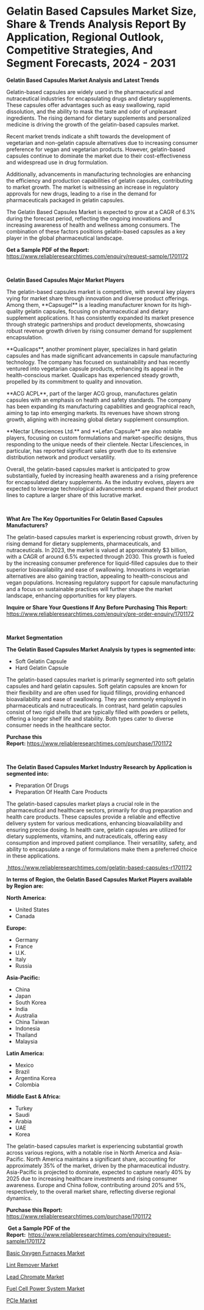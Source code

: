 <p><h1>Gelatin Based Capsules Market Size, Share & Trends Analysis Report By Application, Regional Outlook, Competitive Strategies, And Segment Forecasts, 2024 - 2031</h1></p><p><strong>Gelatin Based Capsules Market Analysis and Latest Trends</strong></p>
<p><p>Gelatin-based capsules are widely used in the pharmaceutical and nutraceutical industries for encapsulating drugs and dietary supplements. These capsules offer advantages such as easy swallowing, rapid dissolution, and the ability to mask the taste and odor of unpleasant ingredients. The rising demand for dietary supplements and personalized medicine is driving the growth of the gelatin-based capsules market.</p><p>Recent market trends indicate a shift towards the development of vegetarian and non-gelatin capsule alternatives due to increasing consumer preference for vegan and vegetarian products. However, gelatin-based capsules continue to dominate the market due to their cost-effectiveness and widespread use in drug formulation.</p><p>Additionally, advancements in manufacturing technologies are enhancing the efficiency and production capabilities of gelatin capsules, contributing to market growth. The market is witnessing an increase in regulatory approvals for new drugs, leading to a rise in the demand for pharmaceuticals packaged in gelatin capsules. </p><p>The Gelatin Based Capsules Market is expected to grow at a CAGR of 6.3% during the forecast period, reflecting the ongoing innovations and increasing awareness of health and wellness among consumers. The combination of these factors positions gelatin-based capsules as a key player in the global pharmaceutical landscape.</p></p>
<p><strong>Get a Sample PDF of the Report:&nbsp;</strong> <a href="https://www.reliableresearchtimes.com/enquiry/request-sample/1701172?utm_campaign=1588&utm_medium=2&utm_source=Github&utm_content=ia&utm_term=30102024&utm_id=gelatin-based-capsules">https://www.reliableresearchtimes.com/enquiry/request-sample/1701172</a></p>
<p>&nbsp;</p>
<p><strong>Gelatin Based Capsules Major Market Players</strong></p>
<p><p>The gelatin-based capsules market is competitive, with several key players vying for market share through innovation and diverse product offerings. Among them, **Capsugel** is a leading manufacturer known for its high-quality gelatin capsules, focusing on pharmaceutical and dietary supplement applications. It has consistently expanded its market presence through strategic partnerships and product developments, showcasing robust revenue growth driven by rising consumer demand for supplement encapsulation.</p><p>**Qualicaps**, another prominent player, specializes in hard gelatin capsules and has made significant advancements in capsule manufacturing technology. The company has focused on sustainability and has recently ventured into vegetarian capsule products, enhancing its appeal in the health-conscious market. Qualicaps has experienced steady growth, propelled by its commitment to quality and innovation.</p><p>**ACG ACPL**, part of the larger ACG group, manufactures gelatin capsules with an emphasis on health and safety standards. The company has been expanding its manufacturing capabilities and geographical reach, aiming to tap into emerging markets. Its revenues have shown strong growth, aligning with increasing global dietary supplement consumption.</p><p>**Nectar Lifesciences Ltd.** and **Lefan Capsule** are also notable players, focusing on custom formulations and market-specific designs, thus responding to the unique needs of their clientele. Nectar Lifesciences, in particular, has reported significant sales growth due to its extensive distribution network and product versatility.</p><p>Overall, the gelatin-based capsules market is anticipated to grow substantially, fueled by increasing health awareness and a rising preference for encapsulated dietary supplements. As the industry evolves, players are expected to leverage technological advancements and expand their product lines to capture a larger share of this lucrative market.</p></p>
<p>&nbsp;</p>
<p><strong>What Are The Key Opportunities For Gelatin Based Capsules Manufacturers?</strong></p>
<p><p>The gelatin-based capsules market is experiencing robust growth, driven by rising demand for dietary supplements, pharmaceuticals, and nutraceuticals. In 2023, the market is valued at approximately $3 billion, with a CAGR of around 6.5% expected through 2030. This growth is fueled by the increasing consumer preference for liquid-filled capsules due to their superior bioavailability and ease of swallowing. Innovations in vegetarian alternatives are also gaining traction, appealing to health-conscious and vegan populations. Increasing regulatory support for capsule manufacturing and a focus on sustainable practices will further shape the market landscape, enhancing opportunities for key players.</p></p>
<p><strong>Inquire or Share Your Questions If Any Before Purchasing This Report:</strong> <a href="https://www.reliableresearchtimes.com/enquiry/pre-order-enquiry/1701172?utm_campaign=1588&utm_medium=2&utm_source=Github&utm_content=ia&utm_term=30102024&utm_id=gelatin-based-capsules">https://www.reliableresearchtimes.com/enquiry/pre-order-enquiry/1701172</a></p>
<p>&nbsp;</p>
<p><strong>Market Segmentation</strong></p>
<p><strong>The Gelatin Based Capsules Market Analysis by types is segmented into:</strong></p>
<p><ul><li>Soft Gelatin Capsule</li><li>Hard Gelatin Capsule</li></ul></p>
<p><p>The gelatin-based capsules market is primarily segmented into soft gelatin capsules and hard gelatin capsules. Soft gelatin capsules are known for their flexibility and are often used for liquid fillings, providing enhanced bioavailability and ease of swallowing. They are commonly employed in pharmaceuticals and nutraceuticals. In contrast, hard gelatin capsules consist of two rigid shells that are typically filled with powders or pellets, offering a longer shelf life and stability. Both types cater to diverse consumer needs in the healthcare sector.</p></p>
<p><strong>Purchase this Report:&nbsp;</strong><a href="https://www.reliableresearchtimes.com/purchase/1701172?utm_campaign=1588&utm_medium=2&utm_source=Github&utm_content=ia&utm_term=30102024&utm_id=gelatin-based-capsules">https://www.reliableresearchtimes.com/purchase/1701172</a></p>
<p>&nbsp;</p>
<p><strong>The Gelatin Based Capsules Market Industry Research by Application is segmented into:</strong></p>
<p><ul><li>Preparation Of Drugs</li><li>Preparation Of Health Care Products</li></ul></p>
<p><p>The gelatin-based capsules market plays a crucial role in the pharmaceutical and healthcare sectors, primarily for drug preparation and health care products. These capsules provide a reliable and effective delivery system for various medications, enhancing bioavailability and ensuring precise dosing. In health care, gelatin capsules are utilized for dietary supplements, vitamins, and nutraceuticals, offering easy consumption and improved patient compliance. Their versatility, safety, and ability to encapsulate a range of formulations make them a preferred choice in these applications.</p></p>
<p><a href="https://www.reliableresearchtimes.com/gelatin-based-capsules-r1701172?utm_campaign=1588&utm_medium=2&utm_source=Github&utm_content=ia&utm_term=30102024&utm_id=gelatin-based-capsules">&nbsp;https://www.reliableresearchtimes.com/gelatin-based-capsules-r1701172</a></p>
<p><strong>In terms of Region, the Gelatin Based Capsules Market Players available by Region are:</strong></p>
<p>
    <p> <strong> North America: </strong>
        <ul>
            <li>United States</li>
            <li>Canada</li>
        </ul>
        </p> 
    <p> <strong> Europe: </strong>
        <ul>
            <li>Germany</li>
            <li>France</li>
            <li>U.K.</li>
            <li>Italy</li>
            <li>Russia</li>
        </ul>
        </p> 
    <p> <strong> Asia-Pacific: </strong>
        <ul>
            <li>China</li>
            <li>Japan</li>
            <li>South Korea</li>
            <li>India</li>
            <li>Australia</li>
            <li>China Taiwan</li>
            <li>Indonesia</li>
            <li>Thailand</li>
            <li>Malaysia</li>
        </ul>
        </p> 
    <p> <strong> Latin America: </strong>
        <ul>
            <li>Mexico</li>
            <li>Brazil</li>
            <li>Argentina Korea</li>
            <li>Colombia</li>
        </ul>
        </p> 
    <p> <strong> Middle East & Africa: </strong>
        <ul>
            <li>Turkey</li>
            <li>Saudi</li>
            <li>Arabia</li>
            <li>UAE</li>
            <li>Korea</li>
        </ul>
    </p>
    </p>
<p><p>The gelatin-based capsules market is experiencing substantial growth across various regions, with a notable rise in North America and Asia-Pacific. North America maintains a significant share, accounting for approximately 35% of the market, driven by the pharmaceutical industry. Asia-Pacific is projected to dominate, expected to capture nearly 40% by 2025 due to increasing healthcare investments and rising consumer awareness. Europe and China follow, contributing around 20% and 5%, respectively, to the overall market share, reflecting diverse regional dynamics.</p></p>
<p><strong>Purchase this Report: </strong><a href="https://www.reliableresearchtimes.com/purchase/1701172?utm_campaign=1588&utm_medium=2&utm_source=Github&utm_content=ia&utm_term=30102024&utm_id=gelatin-based-capsules">https://www.reliableresearchtimes.com/purchase/1701172</a></p>
<p>&nbsp;<strong>Get a Sample PDF of the Report:&nbsp;&nbsp;</strong><a href="https://www.reliableresearchtimes.com/enquiry/request-sample/1701172?utm_campaign=1588&utm_medium=2&utm_source=Github&utm_content=ia&utm_term=30102024&utm_id=gelatin-based-capsules">https://www.reliableresearchtimes.com/enquiry/request-sample/1701172</a></p>
<p><strong></strong></p>
<p><p><a href="https://www.linkedin.com/pulse/basic-oxygen-furnaces-market-essentials-key-players-demand-x4mef?utm_campaign=1588&utm_medium=2&utm_source=Github&utm_content=ia&utm_term=30102024&utm_id=gelatin-based-capsules">Basic Oxygen Furnaces Market</a></p><p><a href="https://www.linkedin.com/pulse/lint-remover-market-size-share-growth-analysis-type-application-lvqoe?utm_campaign=1588&utm_medium=2&utm_source=Github&utm_content=ia&utm_term=30102024&utm_id=gelatin-based-capsules">Lint Remover Market</a></p><p><a href="https://www.linkedin.com/pulse/lead-chromate-spectrum-usage-patterns-sector-evolution-zrzcc?utm_campaign=1588&utm_medium=2&utm_source=Github&utm_content=ia&utm_term=30102024&utm_id=gelatin-based-capsules">Lead Chromate Market</a></p><p><a href="https://www.linkedin.com/pulse/market-forecasting-change-global-fuel-cell-power-system-dynamics-5loae?utm_campaign=1588&utm_medium=2&utm_source=Github&utm_content=ia&utm_term=30102024&utm_id=gelatin-based-capsules">Fuel Cell Power System Market</a></p><p><a href="https://www.linkedin.com/pulse/pcie-industry-forecast-market-shifts-strategic-imperatives-wx4me?utm_campaign=1588&utm_medium=2&utm_source=Github&utm_content=ia&utm_term=30102024&utm_id=gelatin-based-capsules">PCIe Market</a></p></p>